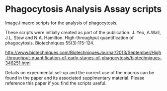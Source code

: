 # Phagocytosis Analysis Assay scripts

ImageJ macro scripts for the analysis of phagocytosis.

These scripts were initially created as part of the publication:
J. Yeo, A.Wall, J.L. Stow and N.A. Hamilton. High-throughput quantification of phagocytosis. Biotechniques 55(3):115-124.

http://www.biotechniques.com/BiotechniquesJournal/2013/September/High-throughput-quantification-of-early-stages-of-phagocytosis/biotechniques-346251.html

Details on experimental set-up and the correct use of the macros can be found in the paper and its associated supplmentary material. Please reference this paper if you find the scripts useful.
